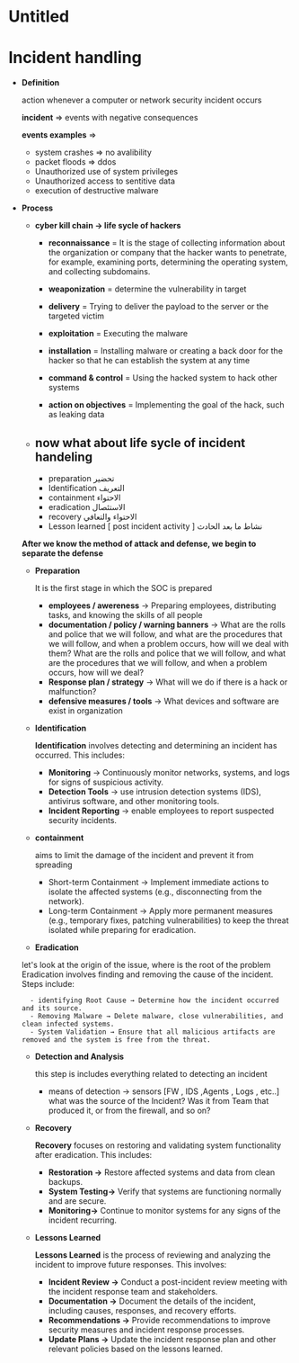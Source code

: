# Untitled

# **Incident handling**

- **Definition**
    
    action whenever a computer or network security incident occurs 
    
    **incident** ⇒ events with negative consequences 
    
    **events examples** ⇒ 
    
    - system crashes ⇒ no avalibility
    - packet floods ⇒ ddos
    - Unauthorized use of system privileges
    - Unauthorized access to sentitive data
    - execution of destructive malware
- **Process**
    - **cyber kill chain → life sycle of hackers**
        - **reconnaissance**  = It is the stage of collecting information about the organization or company that the hacker wants to penetrate, for example, examining ports, determining the operating system, and collecting subdomains.
        
        - **weaponization**  = determine the vulnerability in target 
        - **delivery**  = Trying to deliver the payload to the server or the targeted victim
        - **exploitation** = Executing the malware
        - **installation** = Installing malware or creating a back door for the hacker so that he can establish the system at any time
        - **command & control** = Using the hacked system to hack other systems
        - **action on objectives** = Implementing the goal of the hack, such as leaking data
          
    - ## now what about life sycle of incident handeling
        - preparation  تحضير
        - Identification  التعريف
        - containment   الاحتواء
        - eradication الاستئصال
        - recovery الاحتواء والتعافي
        - Lesson learned [ post incident activity ]   نشاط ما بعد الحادث
    
  **After we know the method of attack and defense, we begin to separate the defense**
    
    - **Preparation**
        
        It is the first stage in which the SOC is prepared 
        
        - **employees / awereness** →    Preparing employees, distributing tasks, and knowing the skills of all people
        - **documentation  / policy / warning banners** → What are the rolls and police that we will follow, and what are the procedures that we will follow, and when a problem occurs, how will we deal with them? What are the rolls and police that we will follow, and what are the procedures that we will follow, and when a problem occurs, how will we deal?
        - **Response plan / strategy**  → What will we do if there is a hack or malfunction?
        - **defensive measures / tools** → What devices and software are exist in organization 
    - **Identification**
        
        **Identification** involves detecting and determining an incident has occurred. This includes:
        
        - **Monitoring** → Continuously monitor networks, systems, and logs for signs of suspicious activity.
        - **Detection Tools** → use intrusion detection systems (IDS), antivirus software, and other monitoring tools.
        - **Incident Reporting** → enable employees to report suspected security incidents.
    - **containment**
        
         aims to limit the damage of the incident and prevent it from spreading
        
        - Short-term Containment → Implement immediate actions to isolate the affected systems (e.g., disconnecting from the network).
        - Long-term Containment → Apply more permanent measures (e.g., temporary fixes, patching vulnerabilities) to keep the threat isolated while preparing for eradication.
    - **Eradication**
        
  let's look at the origin of the issue, where is the root of the problem        
        Eradication involves finding and removing the cause of the incident. Steps include:
        
        - identifying Root Cause → Determine how the incident occurred and its source.
        - Removing Malware → Delete malware, close vulnerabilities, and clean infected systems.
        - System Validation → Ensure that all malicious artifacts are removed and the system is free from the threat.
    - **Detection and Analysis**
        
        this step is includes everything related to detecting an incident
        
        - means of detection → sensors [FW , IDS ,Agents , Logs , etc..] what was the source of the Incident? Was it from Team that produced it, or from the firewall, and so on?
    - **Recovery**
        
        **Recovery** focuses on restoring and validating system functionality after eradication. This includes:
        
        - **Restoration →**  Restore affected systems and data from clean backups.
        - **System Testing→**  Verify that systems are functioning normally and are secure.
        - **Monitoring→**  Continue to monitor systems for any signs of the incident recurring.
    - **Lessons Learned**
        
        **Lessons Learned** is the process of reviewing and analyzing the incident to improve future responses. This involves:
        
        - **Incident Review →** Conduct a post-incident review meeting with the incident response team and stakeholders.
        - **Documentation →** Document the details of the incident, including causes, responses, and recovery efforts.
        - **Recommendations →**  Provide recommendations to improve security measures and incident response processes.
        - **Update Plans →** Update the incident response plan and other relevant policies based on the lessons learned.
